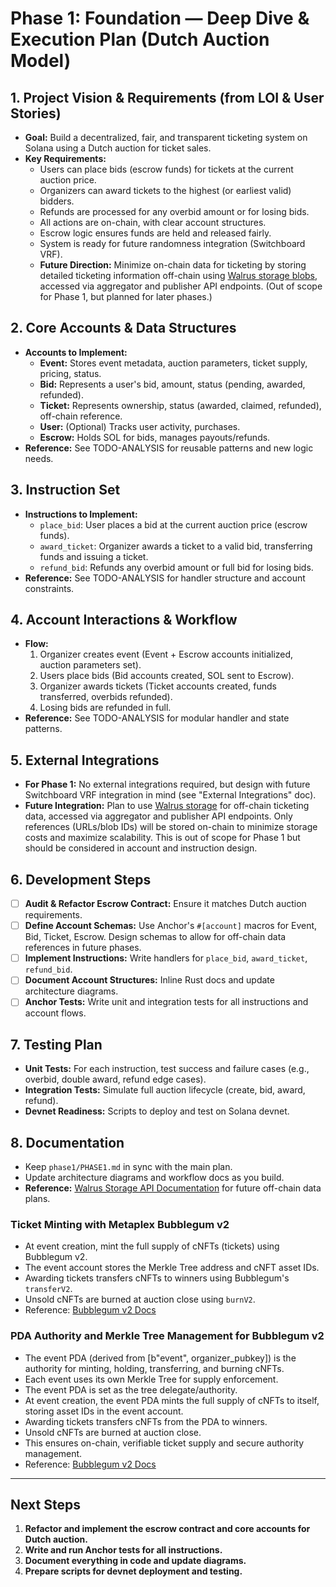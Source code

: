 # Phase 1: Foundation — Deep Dive & Execution Plan (Dutch Auction Model)

## 1. Project Vision & Requirements (from LOI & User Stories)
- **Goal:** Build a decentralized, fair, and transparent ticketing system on Solana using a Dutch auction for ticket sales.
- **Key Requirements:**
  - Users can place bids (escrow funds) for tickets at the current auction price.
  - Organizers can award tickets to the highest (or earliest valid) bidders.
  - Refunds are processed for any overbid amount or for losing bids.
  - All actions are on-chain, with clear account structures.
  - Escrow logic ensures funds are held and released fairly.
  - System is ready for future randomness integration (Switchboard VRF).
  - **Future Direction:** Minimize on-chain data for ticketing by storing detailed ticketing information off-chain using [Walrus storage blobs](https://docs.wal.app/usage/web-api.html), accessed via aggregator and publisher API endpoints. (Out of scope for Phase 1, but planned for later phases.)

## 2. Core Accounts & Data Structures
- **Accounts to Implement:**
  - **Event:** Stores event metadata, auction parameters, ticket supply, pricing, status.
  - **Bid:** Represents a user's bid, amount, status (pending, awarded, refunded).
  - **Ticket:** Represents ownership, status (awarded, claimed, refunded), off-chain reference.
  - **User:** (Optional) Tracks user activity, purchases.
  - **Escrow:** Holds SOL for bids, manages payouts/refunds.
- **Reference:** See TODO-ANALYSIS for reusable patterns and new logic needs.

## 3. Instruction Set
- **Instructions to Implement:**
  - `place_bid`: User places a bid at the current auction price (escrow funds).
  - `award_ticket`: Organizer awards a ticket to a valid bid, transferring funds and issuing a ticket.
  - `refund_bid`: Refunds any overbid amount or full bid for losing bids.
- **Reference:** See TODO-ANALYSIS for handler structure and account constraints.

## 4. Account Interactions & Workflow
- **Flow:**
  1. Organizer creates event (Event + Escrow accounts initialized, auction parameters set).
  2. Users place bids (Bid accounts created, SOL sent to Escrow).
  3. Organizer awards tickets (Ticket accounts created, funds transferred, overbids refunded).
  4. Losing bids are refunded in full.
- **Reference:** See TODO-ANALYSIS for modular handler and state patterns.

## 5. External Integrations
- **For Phase 1:** No external integrations required, but design with future Switchboard VRF integration in mind (see "External Integrations" doc).
- **Future Integration:** Plan to use [Walrus storage](https://docs.wal.app/usage/web-api.html) for off-chain ticketing data, accessed via aggregator and publisher API endpoints. Only references (URLs/blob IDs) will be stored on-chain to minimize storage costs and maximize scalability. This is out of scope for Phase 1 but should be considered in account and instruction design.

## 6. Development Steps
- [ ] **Audit & Refactor Escrow Contract:** Ensure it matches Dutch auction requirements.
- [ ] **Define Account Schemas:** Use Anchor's `#[account]` macros for Event, Bid, Ticket, Escrow. Design schemas to allow for off-chain data references in future phases.
- [ ] **Implement Instructions:** Write handlers for `place_bid`, `award_ticket`, `refund_bid`.
- [ ] **Document Account Structures:** Inline Rust docs and update architecture diagrams.
- [ ] **Anchor Tests:** Write unit and integration tests for all instructions and account flows.

## 7. Testing Plan
- **Unit Tests:** For each instruction, test success and failure cases (e.g., overbid, double award, refund edge cases).
- **Integration Tests:** Simulate full auction lifecycle (create, bid, award, refund).
- **Devnet Readiness:** Scripts to deploy and test on Solana devnet.

## 8. Documentation
- Keep `phase1/PHASE1.md` in sync with the main plan.
- Update architecture diagrams and workflow docs as you build.
- **Reference:** [Walrus Storage API Documentation](https://docs.wal.app/usage/web-api.html) for future off-chain data plans.

### Ticket Minting with Metaplex Bubblegum v2
- At event creation, mint the full supply of cNFTs (tickets) using Bubblegum v2.
- The event account stores the Merkle Tree address and cNFT asset IDs.
- Awarding tickets transfers cNFTs to winners using Bubblegum's `transferV2`.
- Unsold cNFTs are burned at auction close using `burnV2`.
- Reference: [Bubblegum v2 Docs](https://developers.metaplex.com/bubblegum-v2)

### PDA Authority and Merkle Tree Management for Bubblegum v2
- The event PDA (derived from [b"event", organizer_pubkey]) is the authority for minting, holding, transferring, and burning cNFTs.
- Each event uses its own Merkle Tree for supply enforcement.
- The event PDA is set as the tree delegate/authority.
- At event creation, the event PDA mints the full supply of cNFTs to itself, storing asset IDs in the event account.
- Awarding tickets transfers cNFTs from the PDA to winners.
- Unsold cNFTs are burned at auction close.
- This ensures on-chain, verifiable ticket supply and secure authority management.
- Reference: [Bubblegum v2 Docs](https://developers.metaplex.com/bubblegum-v2)

---

## Next Steps

1. **Refactor and implement the escrow contract and core accounts for Dutch auction.**
2. **Write and run Anchor tests for all instructions.**
3. **Document everything in code and update diagrams.**
4. **Prepare scripts for devnet deployment and testing.** 